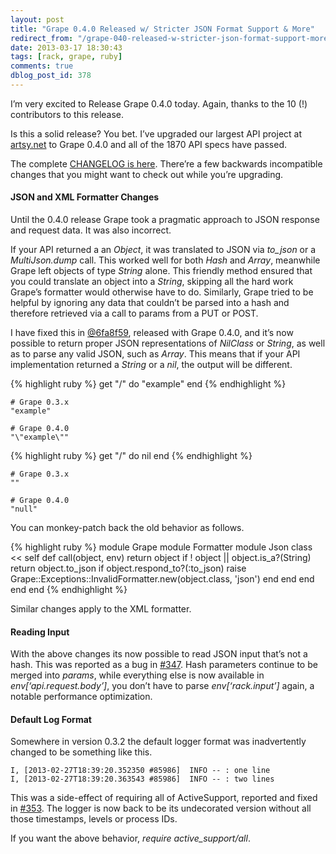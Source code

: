 ```yaml
---
layout: post
title: "Grape 0.4.0 Released w/ Stricter JSON Format Support & More"
redirect_from: "/grape-040-released-w-stricter-json-format-support-more/"
date: 2013-03-17 18:30:43
tags: [rack, grape, ruby]
comments: true
dblog_post_id: 378
---
```

I’m very excited to Release Grape 0.4.0 today. Again, thanks to the 10 (!) contributors to this release.

Is this a solid release? You bet. I’ve upgraded our largest API project at [artsy.net](http://artsy.net) to Grape 0.4.0 and all of the 1870 API specs have passed.

The complete [CHANGELOG is here](https://github.com/ruby-grape/grape/blob/master/CHANGELOG.md). There’re a few backwards incompatible changes that you might want to check out while you’re upgrading.

#### JSON and XML Formatter Changes

Until the 0.4.0 release Grape took a pragmatic approach to JSON response and request data. It was also incorrect.

If your API returned a an _Object_, it was translated to JSON via _to_json_ or a _MultiJson.dump_ call. This worked well for both _Hash_ and _Array_, meanwhile Grape left objects of type _String_ alone. This friendly method ensured that you could translate an object into a _String_, skipping all the hard work Grape’s formatter would otherwise have to do. Similarly, Grape tried to be helpful by ignoring any data that couldn’t be parsed into a hash and therefore retrieved via a call to params from a PUT or POST.

I have fixed this in [@6fa8f59](https://github.com/ruby-grape/grape/commit/6fa8f59e0475f926682168ad4f0bbb2f72df96a3), released with Grape 0.4.0, and it’s now possible to return proper JSON representations of _NilClass_ or _String_, as well as to parse any valid JSON, such as _Array_. This means that if your API implementation returned a _String_ or a _nil_, the output will be different.

{% highlight ruby %}
get "/" do
 "example"
end
{% endhighlight %}

```
# Grape 0.3.x
"example"

# Grape 0.4.0
"\"example\""
```

{% highlight ruby %}
get "/" do
 nil
end
{% endhighlight %}

```
# Grape 0.3.x
""

# Grape 0.4.0
"null"
```

You can monkey-patch back the old behavior as follows.

{% highlight ruby %}
module Grape
 module Formatter
   module Json
     class << self
       def call(object, env)
         return object if ! object || object.is_a?(String)
         return object.to_json if object.respond_to?(:to_json)
         raise Grape::Exceptions::InvalidFormatter.new(object.class, 'json')
       end
     end
   end
 end
end
{% endhighlight %}

Similar changes apply to the XML formatter.

#### Reading Input

With the above changes its now possible to read JSON input that’s not a hash. This was reported as a bug in [#347](https://github.com/ruby-grape/grape/issues/347). Hash parameters continue to be merged into _params_, while everything else is now available in _env[‘api.request.body’]_, you don’t have to parse _env[‘rack.input’]_ again, a notable performance optimization.

#### Default Log Format

Somewhere in version 0.3.2 the default logger format was inadvertently changed to be something like this.

```
I, [2013-02-27T18:39:20.352350 #85986]  INFO -- : one line
I, [2013-02-27T18:39:20.363543 #85986]  INFO -- : two lines
```

This was a side-effect of requiring all of ActiveSupport, reported and fixed in [#353](https://github.com/ruby-grape/grape/issues/353). The logger is now back to be its undecorated version without all those timestamps, levels or process IDs.

If you want the above behavior, _require active_support/all_.

